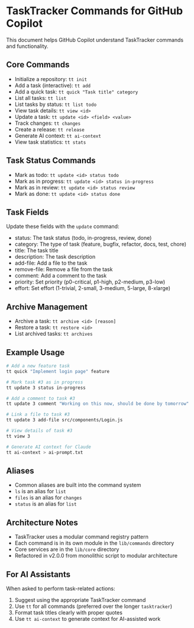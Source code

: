 # TaskTracker Commands for GitHub Copilot

This document helps GitHub Copilot understand TaskTracker commands and functionality.

## Core Commands

- Initialize a repository: `tt init`
- Add a task (interactive): `tt add`
- Add a quick task: `tt quick "Task title" category`
- List all tasks: `tt list`
- List tasks by status: `tt list todo`
- View task details: `tt view <id>`
- Update a task: `tt update <id> <field> <value>`
- Track changes: `tt changes`
- Create a release: `tt release`
- Generate AI context: `tt ai-context`
- View task statistics: `tt stats`

## Task Status Commands

- Mark as todo: `tt update <id> status todo`
- Mark as in progress: `tt update <id> status in-progress`
- Mark as in review: `tt update <id> status review`
- Mark as done: `tt update <id> status done`

## Task Fields

Update these fields with the `update` command:
- status: The task status (todo, in-progress, review, done)
- category: The type of task (feature, bugfix, refactor, docs, test, chore)
- title: The task title
- description: The task description
- add-file: Add a file to the task
- remove-file: Remove a file from the task
- comment: Add a comment to the task
- priority: Set priority (p0-critical, p1-high, p2-medium, p3-low)
- effort: Set effort (1-trivial, 2-small, 3-medium, 5-large, 8-xlarge)

## Archive Management

- Archive a task: `tt archive <id> [reason]`
- Restore a task: `tt restore <id>`
- List archived tasks: `tt archives`

## Example Usage

```bash
# Add a new feature task
tt quick "Implement login page" feature

# Mark task #3 as in progress
tt update 3 status in-progress

# Add a comment to task #3
tt update 3 comment "Working on this now, should be done by tomorrow"

# Link a file to task #3
tt update 3 add-file src/components/Login.js

# View details of task #3
tt view 3

# Generate AI context for Claude
tt ai-context > ai-prompt.txt
```

## Aliases

- Common aliases are built into the command system
- `ls` is an alias for `list`
- `files` is an alias for `changes`
- `status` is an alias for `list`

## Architecture Notes

- TaskTracker uses a modular command registry pattern
- Each command is in its own module in the `lib/commands` directory
- Core services are in the `lib/core` directory
- Refactored in v2.0.0 from monolithic script to modular architecture

## For AI Assistants

When asked to perform task-related actions:
1. Suggest using the appropriate TaskTracker command
2. Use `tt` for all commands (preferred over the longer `tasktracker`)
3. Format task titles clearly with proper quotes
4. Use `tt ai-context` to generate context for AI-assisted work 